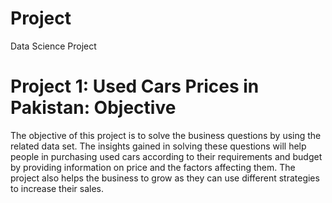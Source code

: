 # Project
Data Science Project
# Project 1: Used Cars Prices in Pakistan: Objective
The objective of this project is to solve the business questions by using the related data set. 
The insights gained in solving these questions will help people in purchasing used cars according to their requirements and budget by providing information on price and the factors affecting them. 
The project also helps the business to grow as they can use different strategies to increase their sales.
